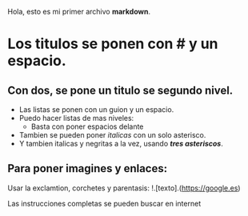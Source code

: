 Hola, esto es mi primer archivo **markdown**.

# Los titulos se ponen con # y un espacio.

## Con dos, se pone un titulo se segundo nivel.

- Las listas se ponen con un guion y un espacio.
- Puedo hacer listas de mas niveles:
  - Basta con poner espacios delante
- Tambien se pueden poner *italicas* con un solo asterisco.
- Y tambien italicas y negritas a la vez, usando ***tres asteriscos***.

## Para poner imagines y enlaces:
Usar la exclamtion, corchetes y parentasis:
!.[texto].(https://google.es)

Las instrucciones completas se pueden buscar en internet
